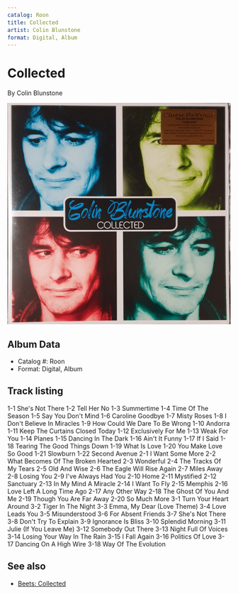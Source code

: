 ```yaml
---
catalog: Roon
title: Collected
artist: Colin Blunstone
format: Digital, Album
---
```


# Collected

By Colin Blunstone

![](../../assets/albumcovers/Colin_Blunstone-Collected.png)

## Album Data

- Catalog #: Roon
- Format: Digital, Album


## Track listing


1-1 She's Not There
1-2 Tell Her No
1-3 Summertime
1-4 Time Of The Season
1-5 Say You Don't Mind
1-6 Caroline Goodbye
1-7 Misty Roses
1-8 I Don't Believe In Miracles
1-9 How Could We Dare To Be Wrong
1-10 Andorra
1-11 Keep The Curtains Closed Today
1-12 Exclusively For Me
1-13 Weak For You
1-14 Planes
1-15 Dancing In The Dark
1-16 Ain't It Funny
1-17 If I Said
1-18 Tearing The Good Things Down
1-19 What Is Love
1-20 You Make Love So Good
1-21 Slowburn
1-22 Second Avenue
2-1 I Want Some More
2-2 What Becomes Of The Broken Hearted
2-3 Wonderful
2-4 The Tracks Of My Tears
2-5 Old And Wise
2-6 The Eagle Will Rise Again
2-7 Miles Away
2-8 Losing You
2-9 I've Always Had You
2-10 Home
2-11 Mystified
2-12 Sanctuary
2-13 In My Mind A Miracle
2-14 I Want To Fly
2-15 Memphis
2-16 Love Left A Long Time Ago
2-17 Any Other Way
2-18 The Ghost Of You And Me
2-19 Though You Are Far Away
2-20 So Much More
3-1 Turn Your Heart Around
3-2 Tiger In The Night
3-3 Emma, My Dear (Love Theme)
3-4 Love Leads You
3-5 Misunderstood
3-6 For Absent Friends
3-7 She's Not There
3-8 Don't Try To Explain
3-9 Ignorance Is Bliss
3-10 Splendid Morning
3-11 Julie (If You Leave Me)
3-12 Somebody Out There
3-13 Night Full Of Voices
3-14 Losing Your Way In The Rain
3-15 I Fall Again
3-16 Politics Of Love
3-17 Dancing On A High Wire
3-18 Way Of The Evolution


## See also

- [Beets: Collected](../../Beets/Colin_Blunstone/Collected.md)
